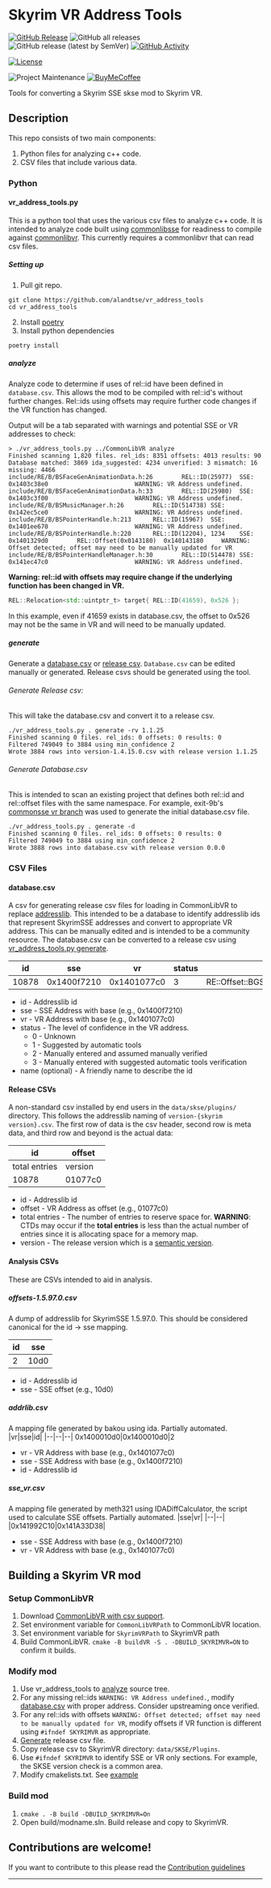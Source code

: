 # Skyrim VR Address Tools

[![GitHub Release][releases-shield]][releases]
![GitHub all releases][download-all]
![GitHub release (latest by SemVer)][download-latest]
[![GitHub Activity][commits-shield]][commits]

[![License][license-shield]][license]

![Project Maintenance][maintenance-shield]
[![BuyMeCoffee][buymecoffeebadge]][buymecoffee]

Tools for converting a Skyrim SSE skse mod to Skyrim VR.

## Description

This repo consists of two main components:
1. Python files for analyzing c++ code.
2. CSV files that include various data.

### Python

#### vr_address_tools.py

This is a python tool that uses the various csv files to analyze c++ code. It is intended to analyze code built using [commonlibsse](https://github.com/Ryan-rsm-McKenzie/CommonLibSSE) for readiness to compile against [commonlibvr](https://github.com/alandtse/CommonLibVR/tree/vr). This currently requires a commonlibvr that can read csv files.

##### Setting up
1. Pull git repo.
```shell
git clone https://github.com/alandtse/vr_address_tools
cd vr_address_tools
```
2. Install [poetry](https://python-poetry.org/docs/#installation)
3. Install python dependencies
```shell
poetry install
```

##### analyze

Analyze code to determine if uses of rel::id have been defined in `database.csv`. This allows the mod to be compiled with rel::id's without further changes. Rel::ids using offsets may require further code changes if the VR function has changed.

Output will be a tab separated with warnings and potential SSE or VR addresses to check:
```shell
> ./vr_address_tools.py ../CommonLibVR analyze
Finished scanning 1,820 files. rel_ids: 8351 offsets: 4013 results: 90
Database matched: 3869 ida_suggested: 4234 unverified: 3 mismatch: 16 missing: 4466
include/RE/B/BSFaceGenAnimationData.h:26        REL::ID(25977)  SSE: 0x1403c38e0                        WARNING: VR Address undefined.
include/RE/B/BSFaceGenAnimationData.h:33        REL::ID(25980)  SSE: 0x1403c3f00                        WARNING: VR Address undefined.
include/RE/B/BSMusicManager.h:26        REL::ID(514738) SSE: 0x142ec5ce0                        WARNING: VR Address undefined.
include/RE/B/BSPointerHandle.h:213      REL::ID(15967)  SSE: 0x1401ee670                        WARNING: VR Address undefined.
include/RE/B/BSPointerHandle.h:220      REL::ID(12204), 1234    SSE: 0x1401329d0        REL::Offset(0x0143180)  0x140143180     WARNING: Offset detected; offset may need to be manually updated for VR
include/RE/B/BSPointerHandleManager.h:30        REL::ID(514478) SSE: 0x141ec47c0                        WARNING: VR Address undefined.
```

**Warning: rel::id with offsets may require change if the underlying function has been changed in VR.**

```cpp
REL::Relocation<std::uintptr_t> target{ REL::ID(41659), 0x526 };
```
In this example, even if 41659 exists in database.csv, the offset to 0x526 may not be the same in VR and will need to be manually updated.

##### generate

Generate a [database.csv](#databasecsv) or [release csv](#release-csvs). `Database.csv` can be edited manually or generated. Release csvs should be generated using the tool.

###### Generate Release csv:
This will take the database.csv and convert it to a release csv.

```shell
./vr_address_tools.py . generate -rv 1.1.25
Finished scanning 0 files. rel_ids: 0 offsets: 0 results: 0
Filtered 749049 to 3884 using min_confidence 2
Wrote 3884 rows into version-1.4.15.0.csv with release version 1.1.25
```

###### Generate Database.csv
This is intended to scan an existing project that defines both rel::id and rel::offset files with the same namespace. For example, exit-9b's [commonsse vr branch](https://github.com/Exit-9B/CommonLibSSE/tree/vr) was used to generate the initial database.csv file.

```shell
./vr_address_tools.py . generate -d
Finished scanning 0 files. rel_ids: 0 offsets: 0 results: 0
Filtered 749049 to 3884 using min_confidence 2
Wrote 3888 rows into database.csv with release version 0.0.0
```
### CSV Files

#### database.csv
A csv for generating release csv files for loading in CommonLibVR to replace [addresslib][addresslib]. This intended to be a database to identify addresslib ids that represent SkyrimSSE addresses and convert to appropriate VR address. This can be manually edited and is intended to be a community resource. The database.csv can be converted to a release csv using [vr_address_tools.py generate](#generate).

|id|sse|vr|status|name|
|---|--|--|--|----|
|10878|0x1400f7210|0x1401077c0|3|RE::Offset::BGSDefaultObjectManager::GetSingleton

  * id  - Addresslib id
  * sse - SSE Address with base (e.g., 0x1400f7210)
  * vr - VR Address with base (e.g., 0x1401077c0)
  * status - The level of confidence in the VR address.
       * 0 - Unknown
       * 1 - Suggested by automatic tools
       * 2 - Manually entered and assumed manually verified
       * 3 - Manually entered with suggested automatic tools verification
  * name (optional) - A friendly name to describe the id

#### Release CSVs
A non-standard csv installed by end users in the `data/skse/plugins/` directory. This follows the addresslib naming of `version-{skyrim version}.csv`. The first row of data is the csv header, second row is meta data, and third row and beyond is the actual data:

| id | offset |
|-----|--------|
| total entries | version |
| 10878 | 01077c0 |
* id  - Addresslib id
* offset - VR Address as offset (e.g., 01077c0)
* total entries - The number of entries to reserve space for. **WARNING**: CTDs may occur if the **total entries** is less than the actual number of entries since it is allocating space for a memory map.
* version - The release version which is a [semantic version](https://semver.org/).

#### Analysis CSVs
These are CSVs intended to aid in analysis.
##### offsets-1.5.97.0.csv

A dump of addresslib for SkyrimSSE 1.5.97.0. This should be considered canonical for the id -> sse mapping.

|id|sse|
|--|--|
2|10d0

* id  - Addresslib id
* sse - SSE offset (e.g., 10d0)

##### addrlib.csv

A mapping file generated by bakou using ida. Partially automated.
|vr|sse|id|
|--|--|--|
0x1400010d0|0x1400010d0|2
* vr - VR Address with base (e.g., 0x1401077c0)
* sse - SSE Address with base (e.g., 0x1400f7210)
* id  - Addresslib id

##### sse_vr.csv

A mapping file generated by meth321 using IDADiffCalculator, the script used to calculate SSE offsets. Partially automated.
|sse|vr|
|--|--|
|0x141992C10|0x141A33D38|
* sse - SSE Address with base (e.g., 0x1400f7210)
* vr - VR Address with base (e.g., 0x1401077c0)

## Building a Skyrim VR mod

### Setup CommonLibVR
1. Download [CommonLibVR with csv support](https://github.com/alandtse/CommonLibVR/tree/vr).
2. Set environment variable for `CommonLibVRPath` to CommonLibVR location.
3. Set environment variable for `SkyrimVRPath` to SkyrimVR path
4. Build CommonLibVR. `cmake -B buildVR -S . -DBUILD_SKYRIMVR=ON` to confirm it builds.

### Modify mod
1. Use vr_address_tools to [analyze](#analyze) source tree.
2. For any missing rel::ids `WARNING: VR Address undefined.`, modify [database.csv](database.csv) with proper address. Consider upstreaming once verified.
3. For any rel::ids with offsets `WARNING: Offset detected; offset may need to be manually updated for VR`, modify offsets if VR function is different using `#ifndef SKYRIMVR` as appropriate.
4. [Generate](#generate) release csv file.
5. Copy release csv to SkyrimVR directory: `data/SKSE/Plugins`.
6. Use `#ifndef SKYRIMVR` to identify SSE or VR only sections. For example, the SKSE version check is a common area.
7. Modify cmakelists.txt. See [example](https://github.com/alandtse/Disable-Fast-Travel/commit/a42ec3fcb1bcb559b0cb965f5419a4e7cd9aec4d#diff-1e7de1ae2d059d21e1dd75d5812d5a34b0222cef273b7c3a2af62eb747f9d20a)

### Build mod
1. `cmake . -B build -DBUILD_SKYRIMVR=On`
2. Open build/modname.sln. Build release and copy to SkyrimVR.

<!---->

## Contributions are welcome!

If you want to contribute to this please read the [Contribution guidelines](CONTRIBUTING.md)

---

[buymecoffee]: https://www.buymeacoffee.com/alandtse
[buymecoffeebadge]: https://img.shields.io/badge/buy%20me%20a%20coffee-donate-yellow.svg?style=for-the-badge
[commits-shield]: https://img.shields.io/github/commit-activity/w/alandtse/vr_address_tools?style=for-the-badge
[commits]: https://github.com/alandtse/vr_address_tools/commits/main
[license]: LICENSE
[license-shield]: https://img.shields.io/github/license/alandtse/vr_address_tools.svg?style=for-the-badge
[maintenance-shield]: https://img.shields.io/badge/maintainer-Alan%20Tse%20%40alandtse-blue.svg?style=for-the-badge
[releases-shield]: https://img.shields.io/github/release/alandtse/vr_address_tools.svg?style=for-the-badge
[releases]: https://github.com/alandtse/vr_address_tools/releases
[download-all]: https://img.shields.io/github/downloads/alandtse/vr_address_tools/total?style=for-the-badge
[download-latest]: https://img.shields.io/github/downloads/alandtse/vr_address_tools/latest/total?style=for-the-badge
[addresslib]: https://www.nexusmods.com/skyrimspecialedition/mods/32444